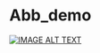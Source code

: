 # Abb_demo
[![IMAGE ALT TEXT](http://img.youtube.com/vi/p-nRPpacH7o/0.jpg)](https://www.youtube.com/watch?v=p-nRPpacH7o "Abb_demo_x4")



 
